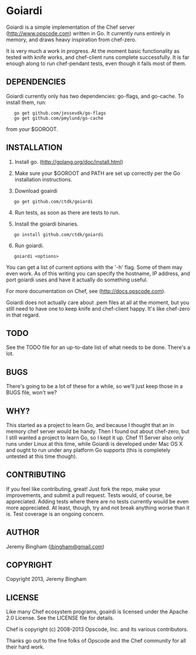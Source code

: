 Goiardi
=======

Goiardi is a simple implementation of the Chef server (http://www.opscode.com) 
written in Go. It currently runs entirely in memory, and draws heavy inspiration
from chef-zero.

It is very much a work in progress. At the moment basic functionality as tested
with knife works, and chef-client runs complete successfully. It is far enough 
along to run chef-pendant tests, even though it fails most of them.

DEPENDENCIES
------------

Goiardi currently only has two dependencies: go-flags, and go-cache. To install
them, run:

```
   go get github.com/jessevdk/go-flags
   go get github.com/pmylund/go-cache
```

from your $GOROOT.

INSTALLATION
------------

1. Install go. (http://golang.org/doc/install.html)

2. Make sure your $GOROOT and PATH are set up correctly per the Go installation
   instructions.

3. Download goairdi

```
   go get github.com/ctdk/goiardi
```

4. Run tests, as soon as there are tests to run.

5. Install the goiardi binaries.

```
   go install github.com/ctdk/goiardi
```

6. Run goiardi.

```
   goiardi <options>
```

   You can get a list of current options with the '-h' flag. Some of them may
   even work. As of this writing you can specify the hostname, IP address, and
   port goiardi uses and have it actually do something useful.

For more documentation on Chef, see (http://docs.opscode.com).

Goiardi does not actually care about .pem files at all at the moment, but you
still need to have one to keep knife and chef-client happy. It's like chef-zero
in that regard.

TODO
----

See the TODO file for an up-to-date list of what needs to be done. There's a
lot.

BUGS
----

There's going to be a lot of these for a while, so we'll just keep those in a
BUGS file, won't we?

WHY?
----

This started as a project to learn Go, and because I thought that an in memory
chef server would be handy. Then I found out about chef-zero, but I still wanted
a project to learn Go, so I kept it up. Chef 11 Server also only runs under
Linux at this time, while Goiardi is developed under Mac OS X and ought to run
under any platform Go supports (this is completely untested at this time
though).

CONTRIBUTING
------------

If you feel like contributing, great! Just fork the repo, make your
improvements, and submit a pull request. Tests would, of course, be appreciated.
Adding tests where there are no tests currently would be even more appreciated.
At least, though, try and not break anything worse than it is. Test coverage is
an ongoing concern.

AUTHOR
------

Jeremy Bingham (<jbingham@gmail.com>)

COPYRIGHT
---------

Copyright 2013, Jeremy Bingham

LICENSE
-------

Like many Chef ecosystem programs, goairdi is licensed under the Apache 2.0 
License. See the LICENSE file for details.

Chef is copyright (c) 2008-2013 Opscode, Inc. and its various contributors.

Thanks go out to the fine folks of Opscode and the Chef community for all their
hard work.
